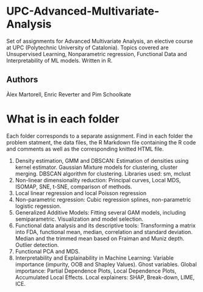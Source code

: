 # UPC-Advanced-Multivariate-Analysis
Set of assignments for Advanced Multivariate Analysis, an elective course at UPC (Polytechnic University of Catalonia). Topics covered are Unsupervised Learning, Nonparametric regression, Functional Data and Interpretability of ML models. Written in R.

## Authors
Àlex Martorell, Enric Reverter and Pim Schoolkate

# What is in each folder
Each folder corresponds to a separate assignment. Find in each folder the problem statment, the data files, the R Markdown file containing the R code and comments as well as the corresponding knitted HTML file.
1. Density estimation, GMM and DBSCAN: Estimation of densities using kernel estimator. Gaussian Mixture models for clustering, cluster merging. DBSCAN algorithm for clustering. Libraries used: sm, mclust
2. Non-linear dimensionality reduction: Principal curves, Local MDS, ISOMAP, SNE, t-SNE, comparison of methods. 
3. Local linear regression and local Poisson regression
4. Non-parametric regression: Cubic regression splines, non-parametric logistic regession.
5. Generalized Additive Models: Fitting several GAM models, including semiparametric. Visualization and model selection.
6. Functional data analysis and its descriptive tools: Transforming a matrix into FDA, functional mean, median, correlation and standard deviation. Median and the trimmed mean based on Fraiman and Muniz depth. Outlier detection.
7. Functional PCA and MDS.
8.  Interpretability and Explainability in Machine Learning: Variable importance (impurity, OOB and Shapley Values). Ghost variables.  Global importance: Partial Dependence Plots, Local
Dependence Plots, Accumulated Local Effects. Local explainers: SHAP, Break-down, LIME, ICE.

